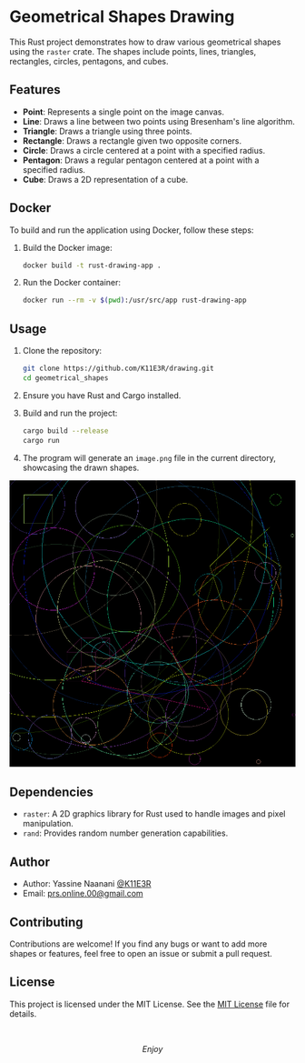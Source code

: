 # Geometrical Shapes Drawing


This Rust project demonstrates how to draw various geometrical shapes using the `raster` crate. The shapes include points, lines, triangles, rectangles, circles, pentagons, and cubes.

## Features

- **Point**: Represents a single point on the image canvas.
- **Line**: Draws a line between two points using Bresenham's line algorithm.
- **Triangle**: Draws a triangle using three points.
- **Rectangle**: Draws a rectangle given two opposite corners.
- **Circle**: Draws a circle centered at a point with a specified radius.
- **Pentagon**: Draws a regular pentagon centered at a point with a specified radius.
- **Cube**: Draws a 2D representation of a cube.

## Docker

To build and run the application using Docker, follow these steps:

1. Build the Docker image:
   ```sh
   docker build -t rust-drawing-app .
   ```

2. Run the Docker container:
   ```sh
   docker run --rm -v $(pwd):/usr/src/app rust-drawing-app
   ```


## Usage

1. Clone the repository:

   ```bash
   git clone https://github.com/K11E3R/drawing.git
   cd geometrical_shapes
   ```

2. Ensure you have Rust and Cargo installed.

3. Build and run the project:

   ```bash
   cargo build --release
   cargo run
   ```

4. The program will generate an `image.png` file in the current directory, showcasing the drawn shapes.

![Geometrical Shapes](image.png)

## Dependencies

- `raster`: A 2D graphics library for Rust used to handle images and pixel manipulation.
- `rand`: Provides random number generation capabilities.


## Author

- Author: Yassine Naanani [@K11E3R](https://github.com/k11e3r)
- Email: prs.online.00@gmail.com

## Contributing

Contributions are welcome! If you find any bugs or want to add more shapes or features, feel free to open an issue or submit a pull request.


## License

This project is licensed under the MIT License. See the  [MIT License](LICENSE) file for details.

<br>

_<center> Enjoy  </center>_
